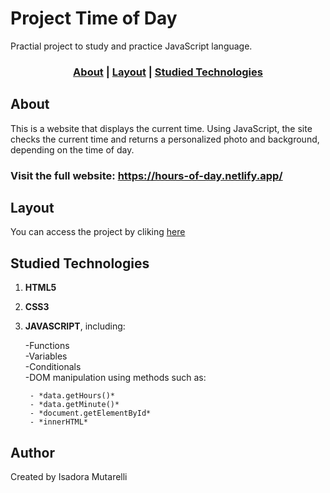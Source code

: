 # Project Time of Day

Practial project to study and practice JavaScript  language.

### <p align="center">[About](#About) | [Layout](#layout) | [Studied Technologies](#studied-technologies)

## About
This is a website that displays the current time. Using JavaScript, the site checks the current time and returns a personalized photo and background, depending on the time of day.

### Visit the full website: <a href="https://hours-of-day.netlify.app/" target="_blank"> https://hours-of-day.netlify.app/ </a>

## Layout
You can access the project by cliking <a href="https://hours-of-day.netlify.app/" target="_blank"> here </a>

## Studied Technologies
1. **HTML5**
2. **CSS3**
3. **JAVASCRIPT**, including:
   
    -Functions<br>
    -Variables<br>
    -Conditionals<br>
    -DOM manipulation using methods such as:
   
        - *data.getHours()*
        - *data.getMinute()*
        - *document.getElementById*
        - *innerHTML*


## Author
Created by Isadora Mutarelli
